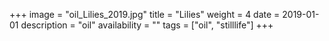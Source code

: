 +++
image = "oil_Lilies_2019.jpg"
title = "Lilies"
weight = 4
date = 2019-01-01
description = "oil"
availability = ""
tags = ["oil", "stilllife"]
+++
